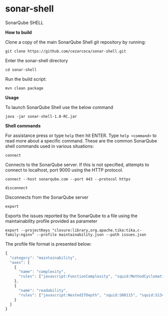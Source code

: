 # sonar-shell
SonarQube SHELL

**How to build**

Clone a copy of the main SonarQube Shell git repository by running:
```shell
git clone https://github.com/cezarcoca/sonar-shell.git
```
Enter the sonar-shell directory
```shell
cd sonar-shell
```
Run the build script:
```shell
mvn clean package
```

**Usage**

To launch SonarQube Shell use the below command
```shell
java -jar sonar-shell-1.0-RC.jar
```

**Shell commands**

For assistance press or type `help` then hit ENTER. Type `help <command>` to read more about a specific command.
These are the common SonarQube shell commands used in various situations:

`connect`

Connects to the SonarQube server. If this is not specified, attempts to connect to localhost, port 9000 using the HTTP protocol.

```shell
connect --host sonarqube.com --port 443 --protocol https
```

`disconnect`

Disconnects from the SonarQube server

`export`

Exports the issues reported by the SonarQube to a file using the maintainability profile provided as parameter

```shell
export --projectKeys "closure:library,org.apache.tika:tika,c-family:nginx" --profile maintainability.json --path issues.json
```

The profile file format is presented below:

```js
{
  "category": "maintainability",
  "axes": [
    {
      "name": "complexity",
      "rules": ["javascript:FunctionComplexity", "squid:MethodCyclomaticComplexity", "squid:S1067", "cpp:FunctionComplexity"]
    },
    {
      "name": "readability",
      "rules": ["javascript:NestedIfDepth", "squid:S00115", "squid:S134", "c:S134"]
    }
  ]
}
```
